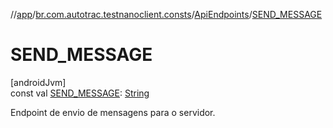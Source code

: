//[app](../../../index.md)/[br.com.autotrac.testnanoclient.consts](../index.md)/[ApiEndpoints](index.md)/[SEND_MESSAGE](-s-e-n-d_-m-e-s-s-a-g-e.md)

# SEND_MESSAGE

[androidJvm]\
const val [SEND_MESSAGE](-s-e-n-d_-m-e-s-s-a-g-e.md): [String](https://kotlinlang.org/api/latest/jvm/stdlib/kotlin/-string/index.html)

Endpoint de envio de mensagens para o servidor.
